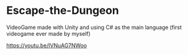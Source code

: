 # Escape-the-Dungeon
VideoGame made with Unity and using C# as the main language (first videogame ever made by myself)


https://youtu.be/IVNuAG7NWoo
